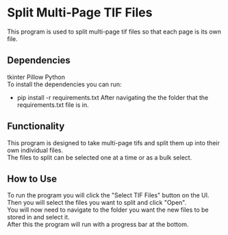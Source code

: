 # Split Multi-Page TIF Files
This program is used to split multi-page tif files so that each page is its own file.

## Dependencies 
tkinter
Pillow 
Python  
To install the dependencies you can run:  
   * pip install -r requirements.txt
After navigating the the folder that the requirements.txt file is in.
  
## Functionality
This program is designed to take multi-page tifs and split them up into their own individual files.  
The files to split can be selected one at a time or as a bulk select.

## How to Use
To run the program you will click the "Select TIF Files" button on the UI.  
Then you will select the files you want to split and click "Open".  
You will now need to navigate to the folder you want the new files to be stored in and select it.  
After this the program will run with a progress bar at the bottom.  
